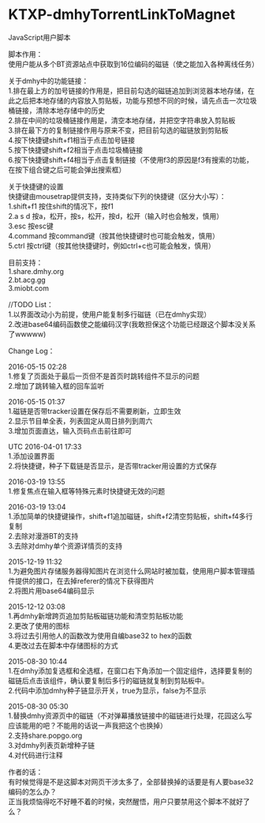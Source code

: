 KTXP-dmhyTorrentLinkToMagnet
============================
JavaScript用户脚本


脚本作用：<br/>
使用户能从多个BT资源站点中获取到16位编码的磁链（使之能加入各种离线任务）

关于dmhy中的功能链接：<br/>
1.排在最上方的加号链接的作用是，把目前勾选的磁链追加到浏览器本地存储，在此之后把本地存储的内容放入剪贴板，功能与预想不同的时候，请先点击一次垃圾桶链接，清除本地存储中的历史<br/>
2.排在中间的垃圾桶链接作用是，清空本地存储，并把空字符串放入剪贴板<br/>
3.排在最下方的复制链接作用与原来不变，把目前勾选的磁链放到剪贴板<br/>
4.按下快捷键shift+f1相当于点击加号链接<br/>
5.按下快捷键shift+f2相当于点击垃圾桶链接<br/>
6.按下快捷键shift+f4相当于点击复制链接（不使用f3的原因是f3有搜索的功能，在按下组合键之后可能会弹出搜索框）

关于快捷键的设置<br/>
快捷键由mousetrap提供支持，支持类似下列的快捷键（区分大小写）：<br/>
1.shift+f1 按住shift的情况下，按f1<br/>
2.a s d 按a，松开，按s，松开，按d，松开（输入时也会触发，慎用）<br/>
3.esc 按esc键<br/>
4.command 按command键（按其他快捷键时也可能会触发，慎用）<br/>
5.ctrl 按ctrl键（按其他快捷键时，例如ctrl+c也可能会触发，慎用）

目前支持：<br/>
1.share.dmhy.org<br/>
2.bt.acg.gg<br/>
3.miobt.com

//TODO List：<br/>
1.以界面改动小为前提，使用户能复制多行磁链（已在dmhy实现）<br/>
2.改进base64编码函数使之能编码汉字(我敢担保这个功能已经跟这个脚本没关系了wwwww)

Change Log：

2016-05-15 02:28<br/>
1.修复了页面处于最后一页但不是首页时跳转组件不显示的问题<br/>
2.增加了跳转输入框的回车监听

2016-05-15 01:37<br/>
1.磁链是否带tracker设置在保存后不需要刷新，立即生效<br/>
2.显示节目单全表，列表固定从周日排列到周六<br/>
3.增加页面直达，输入页码点击前往即可

UTC 2016-04-01 17:33<br/>
1.添加设置界面<br/>
2.将快捷键，种子下载链是否显示，是否带tracker用设置的方式保存

2016-03-19 13:55<br/>
1.修复焦点在输入框等特殊元素时快捷键无效的问题

2016-03-19 13:04<br/>
1.添加简单的快捷键操作，shift+f1追加磁链，shift+f2清空剪贴板，shift+f4多行复制<br/>
2.去除对漫游BT的支持<br/>
3.去除对dmhy单个资源详情页的支持

2015-12-19 11:32<br/>
1.为避免图片存储服务器得知图片在浏览什么网站时被加载，使用用户脚本管理插件提供的接口，在去掉referer的情况下获得图片<br/>
2.将图片用base64编码显示

2015-12-12 03:08<br/>
1.再dmhy新增跨页追加剪贴板磁链功能和清空剪贴板功能<br/>
2.更改了使用的图标<br/>
3.将过去引用他人的函数改为使用自编base32 to hex的函数<br/>
4.更改过去在脚本中存储图标的方式

2015-08-30 10:44<br/>
1.在dmhy添加复选框和全选框，在窗口右下角添加一个固定组件，选择要复制的磁链后点击该组件，确认要复制后多行的磁链就复制到剪贴板中。<br/>
2.代码中添加dmhy种子链显示开关，true为显示，false为不显示

2015-08-30 05:30<br/>
1.替换dmhy资源页中的磁链（不对弹幕播放链接中的磁链进行处理，花园这么写应该能用的吧？不能用的话说一声我把这个也换掉）<br/>
2.支持share.popgo.org<br/>
3.对dmhy列表页新增种子链<br/>
4.对代码进行注释

作者的话：<br/>
有时候觉得是不是这脚本对网页干涉太多了，全部替换掉的话要是有人要base32编码的怎么办？<br/>
正当我烦恼得吃不好睡不着的时候，突然醒悟，用户只要禁用这个脚本不就好了么？
